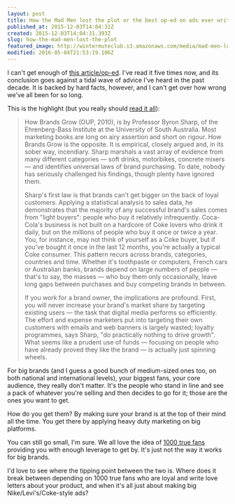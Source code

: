 ```yaml
---
layout: post
title: How the Mad Men lost the plot or the best op-ed on ads ever written
published_at: 2015-12-03T14:04:31Z
created: 2015-12-03T14:04:31.393Z
slug: how-the-mad-men-lost-the-plot
featured_image: http://wintermuteclub.s3.amazonaws.com/media/mad-men-lost-its-plot.gif
modified: 2016-05-04T21:53:19.106Z
---
```

I can't get enough of [this article/op-ed](http://www.ft.com/intl/cms/s/2/cd1722ba-8333-11e5-8e80-1574112844fd.html#axzz3qotFD1kh). I've read it five times now, and its conclusion goes against a tidal wave of advice I've heard in the past decade. It is backed by hard facts, however, and I can't get over how wrong we've all been for so long.

This is the highlight (but you really should [read it all](http://www.ft.com/intl/cms/s/2/cd1722ba-8333-11e5-8e80-1574112844fd.html#axzz3qotFD1kh)):

> How Brands Grow (OUP, 2010), is by Professor Byron Sharp, of the Ehrenberg-Bass Institute at the University of South Australia. Most marketing books are long on airy assertion and short on rigour. How Brands Grow is the opposite. It is empirical, closely argued and, in its sober way, incendiary. Sharp marshals a vast array of evidence from many different categories — soft drinks, motorbikes, concrete mixers — and identifies universal laws of brand purchasing. To date, nobody has seriously challenged his findings, though plenty have ignored them.
>
> Sharp's first law is that brands can't get bigger on the back of loyal customers. Applying a statistical analysis to sales data, he demonstrates that the majority of any successful brand's sales comes from "light buyers": people who buy it relatively infrequently. Coca-Cola's business is not built on a hardcore of Coke lovers who drink it daily, but on the millions of people who buy it once or twice a year. You, for instance, may not think of yourself as a Coke buyer, but if you've bought it once in the last 12 months, you're actually a typical Coke consumer. This pattern recurs across brands, categories, countries and time. Whether it's toothpaste or computers, French cars or Australian banks, brands depend on large numbers of people — that's to say, the masses — who buy them only occasionally, leave long gaps between purchases and buy competing brands in between.
>
> If you work for a brand owner, the implications are profound. First, you will never increase your brand's market share by targeting existing users — the task that digital media performs so efficiently. The effort and expense marketers put into targeting their own customers with emails and web banners is largely wasted; loyalty programmes, says Sharp, "do practically nothing to drive growth". What seems like a prudent use of funds — focusing on people who have already proved they like the brand — is actually just spinning wheels.

For big brands (and I guess a good bunch of medium-sized ones too, on both national and international levels), your biggest fans, your core audience, they really don't matter. It's the people who stand in line and see a pack of whatever you're selling and then decides to go for it; those are the ones you want to get.

How do you get them? By making sure your brand is at the top of their mind all the time. You get there by applying heavy duty marketing on big platforms.

You can still go small, I'm sure. We all love the idea of [1000 true fans](http://kk.org/thetechnium/1000-true-fans/) providing you with enough leverage to get by. It's just not the way it works for big brands.

I'd love to see where the tipping point between the two is. Where does it break between depending on 1000 true fans who are loyal and write love letters about your product, and when it's all just about making big Nike/Levi's/Coke-style ads?
